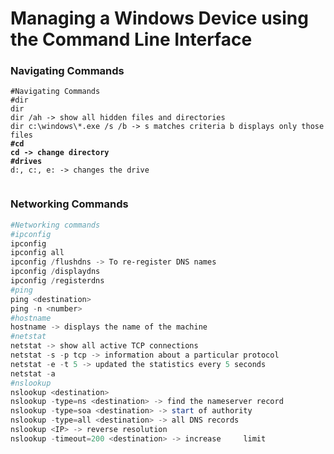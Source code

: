 # Managing a Windows Device using the Command Line Interface



### Navigating Commands

<pre class="language-powershell"><code class="lang-powershell">#Navigating Commands
#dir
dir 
dir /ah -> show all hidden files and directories
dir c:\windows\*.exe /s /b -> s matches criteria b displays only those files
<strong>#cd
</strong><strong>cd -> change directory
</strong><strong>#drives
</strong>d:, c:, e: -> changes the drive

</code></pre>



### Networking Commands

```powershell
#Networking commands
#ipconfig
ipconfig
ipconfig all
ipconfig /flushdns -> To re-register DNS names
ipconfig /displaydns
ipconfig /registerdns
#ping
ping <destination>
ping -n <number>
#hostname
hostname -> displays the name of the machine
#netstat
netstat -> show all active TCP connections 
netstat -s -p tcp -> information about a particular protocol
netstat -e -t 5 -> updated the statistics every 5 seconds
netstat -a
#nslookup
nslookup <destination>
nslookup -type=ns <destination> -> find the nameserver record 
nslookup -type=soa <destination> -> start of authority 
nslookup -type=all <destination> -> all DNS records
nslookup <IP> -> reverse resolution
nslookup -timeout=200 <destination> -> increase     limit
```
